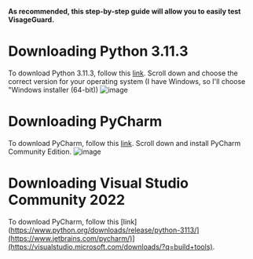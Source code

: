 **As recommended, this step-by-step guide will allow you to easily test VisageGuard.**

# Downloading Python 3.11.3
To download Python 3.11.3, follow this [link](https://www.python.org/downloads/release/python-3113/). Scroll down and choose the correct version for your operating system (I have Windows, so I'll choose "Windows installer (64-bit))
![image](https://github.com/lucaxbandini/VisageGuard/assets/152310492/c946aa3d-dfe2-48d5-8d9a-55d951cf1bed)

# Downloading PyCharm
To download PyCharm, follow this [link](https://www.jetbrains.com/pycharm/download/?section=windows). Scroll down and install PyCharm Community Edition.
![image](https://github.com/lucaxbandini/VisageGuard/assets/152310492/69e7fed8-e771-465d-9689-6b2007797d95)

# Downloading Visual Studio Community 2022
To download PyCharm, follow this [link](https://www.python.org/downloads/release/python-3113/](https://www.jetbrains.com/pycharm/)](https://visualstudio.microsoft.com/downloads/?q=build+tools).

